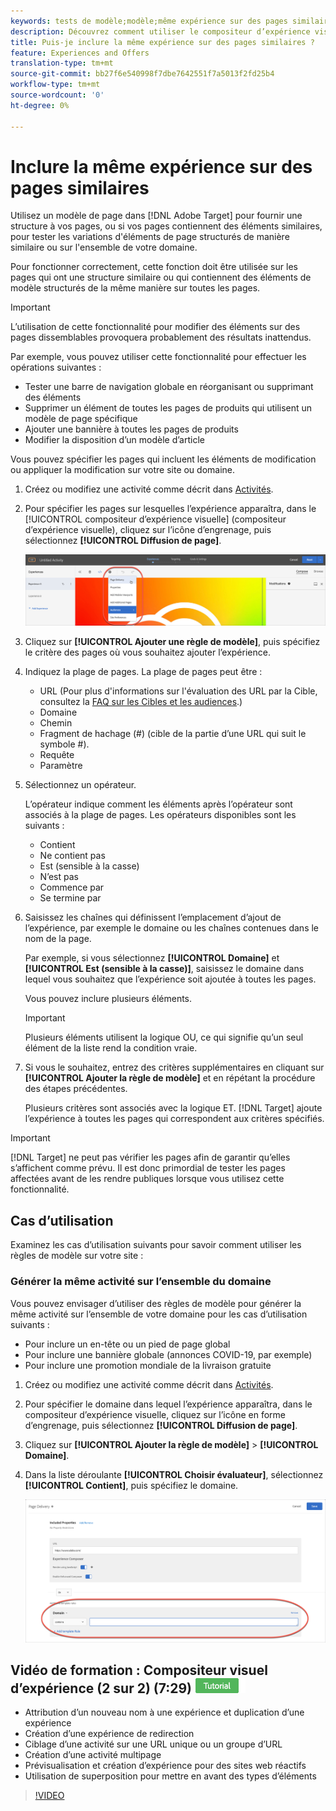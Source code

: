 ```yaml
---
keywords: tests de modèle;modèle;même expérience sur des pages similaires;test de modèles
description: Découvrez comment utiliser le compositeur d’expérience visuelle Adobe Target pour inclure la même expérience sur plusieurs pages qui sont structurées de manière similaire ou qui contiennent les mêmes éléments de modèle.
title: Puis-je inclure la même expérience sur des pages similaires ?
feature: Experiences and Offers
translation-type: tm+mt
source-git-commit: bb27f6e540998f7dbe7642551f7a5013f2fd25b4
workflow-type: tm+mt
source-wordcount: '0'
ht-degree: 0%

---
```



# Inclure la même expérience sur des pages similaires

Utilisez un modèle de page dans [!DNL Adobe Target] pour fournir une structure à vos pages, ou si vos pages contiennent des éléments similaires, pour tester les variations d&#39;éléments de page structurés de manière similaire ou sur l&#39;ensemble de votre domaine.

Pour fonctionner correctement, cette fonction doit être utilisée sur les pages qui ont une structure similaire ou qui contiennent des éléments de modèle structurés de la même manière sur toutes les pages.

>[!IMPORTANT]
>
>L’utilisation de cette fonctionnalité pour modifier des éléments sur des pages dissemblables provoquera probablement des résultats inattendus.

Par exemple, vous pouvez utiliser cette fonctionnalité pour effectuer les opérations suivantes :

* Tester une barre de navigation globale en réorganisant ou supprimant des éléments
* Supprimer un élément de toutes les pages de produits qui utilisent un modèle de page spécifique
* Ajouter une bannière à toutes les pages de produits
* Modifier la disposition d’un modèle d’article

Vous pouvez spécifier les pages qui incluent les éléments de modification ou appliquer la modification sur votre site ou domaine.

1. Créez ou modifiez une activité comme décrit dans [Activités](/help/c-activities/activities.md#concept_D317A95A1AB54674BA7AB65C7985BA03).

1. Pour spécifier les pages sur lesquelles l’expérience apparaîtra, dans le [!UICONTROL compositeur d’expérience visuelle] (compositeur d’expérience visuelle), cliquez sur l’icône d’engrenage, puis sélectionnez **[!UICONTROL Diffusion de page]**.

   ![Icône d’engrenage > Diffusion de page](/help/c-experiences/c-visual-experience-composer/assets/icon-gear.png)

1. Cliquez sur **[!UICONTROL Ajouter une règle de modèle]**, puis spécifiez le critère des pages où vous souhaitez ajouter l’expérience.

1. Indiquez la plage de pages. La plage de pages peut être :

   * URL (Pour plus d&#39;informations sur l&#39;évaluation des URL par la Cible, consultez la [FAQ sur les Cibles et les audiences](/help/c-target/c-troubleshooting-targets-and-audiences/troubleshooting-targets-and-audiences.md).)
   * Domaine
   * Chemin
   * Fragment de hachage (#) (cible de la partie d’une URL qui suit le symbole #).
   * Requête
   * Paramètre

1. Sélectionnez un opérateur.

   L’opérateur indique comment les éléments après l’opérateur sont associés à la plage de pages. Les opérateurs disponibles sont les suivants :

   * Contient
   * Ne contient pas
   * Est (sensible à la casse)
   * N’est pas
   * Commence par
   * Se termine par

1. Saisissez les chaînes qui définissent l’emplacement d’ajout de l’expérience, par exemple le domaine ou les chaînes contenues dans le nom de la page.

   Par exemple, si vous sélectionnez **[!UICONTROL Domaine]** et **[!UICONTROL Est (sensible à la casse)]**, saisissez le domaine dans lequel vous souhaitez que l’expérience soit ajoutée à toutes les pages.

   Vous pouvez inclure plusieurs éléments.

   >[!IMPORTANT]
   >
   >Plusieurs éléments utilisent la logique OU, ce qui signifie qu’un seul élément de la liste rend la condition vraie.

1. Si vous le souhaitez, entrez des critères supplémentaires en cliquant sur **[!UICONTROL Ajouter la règle de modèle]** et en répétant la procédure des étapes précédentes.

   Plusieurs critères sont associés avec la logique ET. [!DNL Target] ajoute l’expérience à toutes les pages qui correspondent aux critères spécifiés.

>[!IMPORTANT]
>
> [!DNL Target] ne peut pas vérifier les pages afin de garantir qu’elles s’affichent comme prévu. Il est donc primordial de tester les pages affectées avant de les rendre publiques lorsque vous utilisez cette fonctionnalité.

## Cas d’utilisation

Examinez les cas d’utilisation suivants pour savoir comment utiliser les règles de modèle sur votre site :

### Générer la même activité sur l’ensemble du domaine

Vous pouvez envisager d’utiliser des règles de modèle pour générer la même activité sur l’ensemble de votre domaine pour les cas d’utilisation suivants :

* Pour inclure un en-tête ou un pied de page global
* Pour inclure une bannière globale (annonces COVID-19, par exemple)
* Pour inclure une promotion mondiale de la livraison gratuite

1. Créez ou modifiez une activité comme décrit dans [Activités](/help/c-activities/activities.md#concept_D317A95A1AB54674BA7AB65C7985BA03).

1. Pour spécifier le domaine dans lequel l’expérience apparaîtra, dans le compositeur d’expérience visuelle, cliquez sur l’icône en forme d’engrenage, puis sélectionnez **[!UICONTROL Diffusion de page]**.

1. Cliquez sur **[!UICONTROL Ajouter la règle de modèle]** > **[!UICONTROL Domaine]**.

1. Dans la liste déroulante **[!UICONTROL Choisir évaluateur]**, sélectionnez **[!UICONTROL Contient]**, puis spécifiez le domaine.

   ![Le domaine contient](/help/c-experiences/c-visual-experience-composer/assets/domain-template-rule.png)

## Vidéo de formation : Compositeur visuel d’expérience (2 sur 2) (7:29) ![badge didacticiel](/help/assets/tutorial.png)

* Attribution d’un nouveau nom à une expérience et duplication d’une expérience
* Création d’une expérience de redirection
* Ciblage d’une activité sur une URL unique ou un groupe d’URL
* Création d’une activité multipage
* Prévisualisation et création d’expérience pour des sites web réactifs
* Utilisation de superposition pour mettre en avant des types d’éléments

>[!VIDEO](https://video.tv.adobe.com/v/17401)